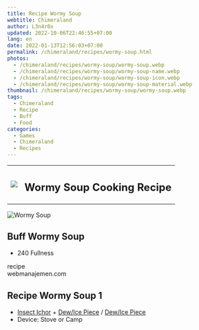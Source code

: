 ```yaml
---
title: Recipe Wormy Soup
webtitle: Chimeraland
author: L3n4r0x
updated: 2022-10-06T22:46:55+07:00
lang: en
date: 2022-01-13T12:56:03+07:00
permalink: /chimeraland/recipes/wormy-soup.html
photos:
  - /chimeraland/recipes/wormy-soup/wormy-soup.webp
  - /chimeraland/recipes/wormy-soup/wormy-soup-name.webp
  - /chimeraland/recipes/wormy-soup/wormy-soup-icon.webp
  - /chimeraland/recipes/wormy-soup/wormy-soup-material.webp
thumbnail: /chimeraland/recipes/wormy-soup/wormy-soup.webp
tags:
  - Chimeraland
  - Recipe
  - Buff
  - Food
categories:
  - Games
  - Chimeraland
  - Recipes
---
```


<section id="bootstrap-wrapper">
  <link
    rel="stylesheet"
    href="https://cdn.statically.io/gh/dimaslanjaka/Web-Manajemen/40ac3225/css/bootstrap-4.5-wrapper.css"
  />
  <div class="row mb-2">
    <div class="col-md-12 mb-2">
      <table class="table" id="post-info">
        <tbody>
          <tr>
            <td>
              <img
                class="d-inline-block me-2"
                src="/chimeraland/recipes/wormy-soup/wormy-soup-icon.webp"
                width="auto"
                height="auto"
              />
            </td>
            <td><h1 class="fs-5">Wormy Soup Cooking Recipe</h1></td>
          </tr>
        </tbody>
      </table>
    </div>
  </div>
  <div class="card mb-2">
    <div class="row g-0">
      <div class="col-sm-4 position-relative mb-2">
        <img
          src="/chimeraland/recipes/wormy-soup/wormy-soup-material.webp"
          class="card-img fit-cover w-100 h-100"
          alt="Wormy Soup"
          data-fancybox="true"
        />
      </div>
      <div class="col-sm-8 mb-2">
        <div class="card-body">
          <h2 class="card-title fs-5">Buff Wormy Soup</h2>
          <div class="card-text">
            <ul>
              <li>240 Fullness</li>
            </ul>
          </div>
          <span class="badge rounded-pill bg-dark">recipe</span>
        </div>
        <div class="card-footer text-end text-muted">webmanajemen.com</div>
      </div>
    </div>
  </div>
  <div class="row mb-2">
    <div class="col-12 col-lg-6 recipe-item mb-2">
      <div class="card">
        <div class="card-body">
          <h2 class="card-title fs-5">Recipe Wormy Soup 1</h2>
          <div class="card-text">
            <ul>
              <li>
                <a
                  class="text-decoration-none"
                  href="/chimeraland/materials/insect-ichor.html"
                  >Insect Ichor</a
                ><span> + </span
                ><a
                  class="text-decoration-none"
                  href="/chimeraland/materials/dew.html"
                  >Dew/Ice Piece</a
                ><span> / </span
                ><a
                  class="text-decoration-none"
                  href="/chimeraland/materials/ice-piece.html"
                  >Dew/Ice Piece</a
                >
              </li>
              <li>Device: Stove or Camp</li>
            </ul>
          </div>
        </div>
      </div>
    </div>
  </div>
</section>